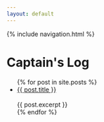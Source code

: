 ```yaml
---
layout: default
---
```

{% include navigation.html %}

# Captain's Log
<ul>
  {% for post in site.posts %}
    <li>
      <a href="{{ post.url }}">{{ post.title }}</a>
      <br>
      <br>
      {{ post.excerpt }}
    </li>
  {% endfor %}
</ul>